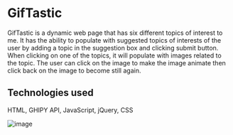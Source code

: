 # GifTastic
GifTastic is a dynamic web page that has six different topics of interest to me.  It has the ability to populate with suggested topics of interests of the user by adding a topic in the suggestion box and clicking submit button.  When clicking on one of the topics, it will populate with images related to the topic.  The user can click on the image to make the image animate then click back on the image to become still again.

## Technologies used
HTML, GHIPY API, JavaScript, jQuery, CSS






![image](https://user-images.githubusercontent.com/52431116/72574163-18c47700-3896-11ea-86b9-97229501f6ee.png)

